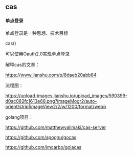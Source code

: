 ## cas 



#### 单点登录

单点登录是一种思想、技术目标

cas()

可以使用Oauth2.0实现单点登录



解释cas的文章：

https://www.jianshu.com/p/8daeb20abb84

流程图：

https://upload-images.jianshu.io/upload_images/590399-d0ac082fc1613e68.png?imageMogr2/auto-orient/strip|imageView2/2/w/1200/format/webp



golang项目：

https://github.com/matthewvalimaki/cas-server

https://github.com/apognu/gocas

https://github.com/jmcarbo/golacas